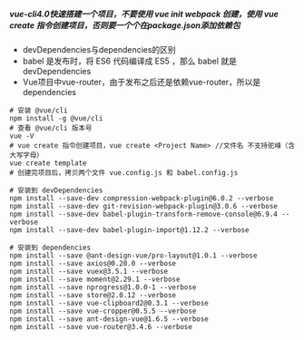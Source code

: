 ##### vue-cli4.0快速搭建一个项目，不要使用 vue init webpack 创建，使用 vue create 指令创建项目，否则要一个个在package.json添加依赖包

* devDependencies与dependencies的区别
* babel 是发布时，将 ES6 代码编译成 ES5 ，那么 babel 就是devDependencies
* Vue项目中vue-router，由于发布之后还是依赖vue-router，所以是dependencies

```
# 安装 @vue/cli
npm install -g @vue/cli
# 查看 @vue/cli 版本号
vue -V
# vue create 指令创建项目，vue create <Project Name> //文件名 不支持驼峰（含大写字母）
vue create template
# 创建完项目后，拷贝两个文件 vue.config.js 和 babel.config.js

# 安装到 devDependencies
npm install --save-dev compression-webpack-plugin@6.0.2 --verbose
npm install --save-dev git-revision-webpack-plugin@3.0.6 --verbose
npm install --save-dev babel-plugin-transform-remove-console@6.9.4 --verbose
npm install --save-dev babel-plugin-import@1.12.2 --verbose

# 安装到 dependencies
npm install --save @ant-design-vue/pro-layout@1.0.1 --verbose
npm install --save axios@0.20.0 --verbose
npm install --save vuex@3.5.1 --verbose
npm install --save moment@2.29.1 --verbose
npm install --save nprogress@1.0.0-1 --verbose
npm install --save store@2.0.12 --verbose
npm install --save vue-clipboard2@0.3.1 --verbose
npm install --save vue-cropper@0.5.5 --verbose
npm install --save ant-design-vue@1.6.5 --verbose
npm install --save vue-router@3.4.6 --verbose

```

